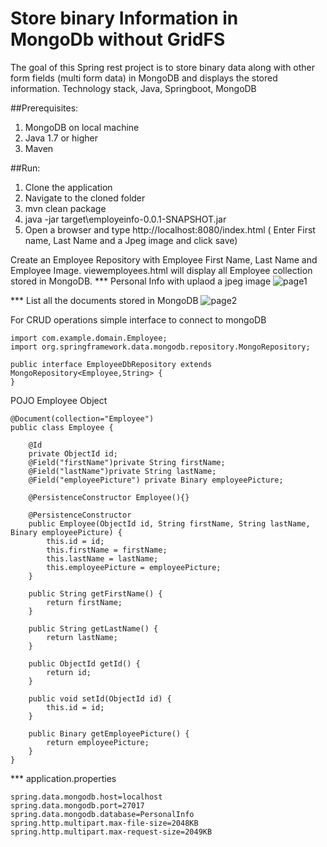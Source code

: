 # Store binary Information in MongoDb without GridFS

The goal of this Spring rest project is to store binary data along with other form fields (multi form data) in MongoDB and displays the stored information.
Technology stack, Java, Springboot, MongoDB


##Prerequisites:
1. MongoDB on local machine
2. Java 1.7 or higher
3. Maven


##Run:
1. Clone the application
2. Navigate to the cloned folder
3. mvn clean package
4. java -jar target\employeinfo-0.0.1-SNAPSHOT.jar
5. Open a browser and type http://localhost:8080/index.html
( Enter First name, Last Name and a Jpeg image and click save)

Create an Employee Repository with Employee First Name, Last Name and Employee Image. viewemployees.html  will display all Employee collection stored in MongoDB.
*** Personal Info with uplaod a jpeg image
![page1](https://cloud.githubusercontent.com/assets/14111135/22045395/a1d20cee-dcdf-11e6-9ae4-5118ba00c22e.PNG)

*** List all the documents stored in MongoDB
![page2](https://cloud.githubusercontent.com/assets/14111135/22045438/d82033fc-dcdf-11e6-9eac-7f0db3039301.PNG)

For CRUD operations simple interface to connect to mongoDB
```
import com.example.domain.Employee;
import org.springframework.data.mongodb.repository.MongoRepository;

public interface EmployeeDbRepository extends MongoRepository<Employee,String> {
}

```

POJO Employee Object
```
@Document(collection="Employee")
public class Employee {

    @Id
    private ObjectId id;
    @Field("firstName")private String firstName;
    @Field("lastName")private String lastName;
    @Field("employeePicture") private Binary employeePicture;

    @PersistenceConstructor Employee(){}

    @PersistenceConstructor
    public Employee(ObjectId id, String firstName, String lastName, Binary employeePicture) {
        this.id = id;
        this.firstName = firstName;
        this.lastName = lastName;
        this.employeePicture = employeePicture;
    }

    public String getFirstName() {
        return firstName;
    }

    public String getLastName() {
        return lastName;
    }

    public ObjectId getId() {
        return id;
    }

    public void setId(ObjectId id) {
        this.id = id;
    }

    public Binary getEmployeePicture() {
        return employeePicture;
    }
}
```

*** application.properties
```
spring.data.mongodb.host=localhost
spring.data.mongodb.port=27017
spring.data.mongodb.database=PersonalInfo
spring.http.multipart.max-file-size=2048KB
spring.http.multipart.max-request-size=2049KB
```





